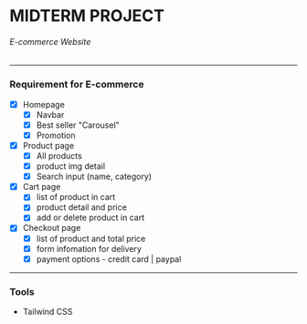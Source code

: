 # MIDTERM PROJECT

###### E-commerce Website

---

### Requirement for E-commerce

- [x] Homepage
  - [x] Navbar
  - [x] Best seller "Carousel"
  - [x] Promotion
- [x] Product page
  - [x] All products
  - [x] product img detail
  - [x] Search input (name, category)
- [x] Cart page
  - [x] list of product in cart
  - [x] product detail and price
  - [x] add or delete product in cart
- [x] Checkout page
  - [x] list of product and total price
  - [x] form infomation for delivery
  - [x] payment options - credit card | paypal

---

### Tools

- Tailwind CSS
